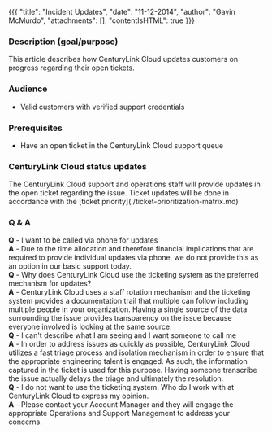 {{{
  "title": "Incident Updates",
  "date": "11-12-2014",
  "author": "Gavin McMurdo",
  "attachments": [],
  "contentIsHTML": true
}}}

<h3>Description (goal/purpose)</h3>
<p>This article describes how CenturyLink Cloud updates customers on progress regarding their open tickets.</p>
<h3>Audience</h3>
<ul>
  <li>Valid customers with verified support credentials</li>
</ul>
<h3>Prerequisites</h3>
<ul>
  <li>Have an open ticket in the CenturyLink Cloud support queue</li>
</ul>
<h3>CenturyLink Cloud status updates</h3>
<p>The CenturyLink Cloud support and operations staff will provide updates in the open ticket regarding the issue. Ticket updates will be done in accordance with the [ticket priority](./ticket-prioritization-matrix.md)</p>

<h3>Q &amp; A</h3>
<div>
  <div><strong>Q</strong>&nbsp;- I want to be called via phone for updates</div>
  <div><strong>A</strong>&nbsp;- Due to the time allocation and therefore financial implications that are required to provide individual updates via phone, we do not provide this as an option in our basic support today.</div>
  <div>
    <div></div>
    <div><strong>Q</strong>&nbsp;- Why does CenturyLink Cloud use the ticketing system as the preferred mechanism for updates?</div>
    <div><strong>A</strong>&nbsp;- CenturyLink Cloud uses a staff rotation mechanism and the ticketing system provides a documentation trail that multiple can follow including multiple people in your organization. Having a single source of the data surrounding
      the issue provides transparency on the issue because everyone involved is looking at the same source.</div>
    <div>
      <div></div>
      <div><strong>Q</strong>&nbsp;- I can't describe what I am seeing and I want someone to call me</div>
      <div><strong>A</strong>&nbsp;- In order to address issues as quickly as possible, CenturyLink Cloud utilizes a fast triage process and isolation mechanism in order to ensure that the appropriate engineering talent is engaged. As such, the information captured
        in the ticket is used for this purpose. Having someone transcribe the issue actually delays the triage and ultimately the resolution.</div>
      <div></div>
    </div>
    <div><strong>Q</strong>&nbsp;- I do not want to use the ticketing system. Who do I work with at CenturyLink Cloud to express my opinion.</div>
    <div><strong>A</strong>&nbsp;- Please contact your Account Manager and they will engage the appropriate Operations and Support Management to address your concerns.</div>
  </div>
</div>


<div>&nbsp;</div>
<div>&nbsp;</div>

